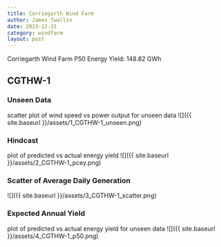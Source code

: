 ```yaml
---
title: Corriegarth Wind Farm
author: James Twallin
date: 2023-12-21
category: windfarm
layout: post
---
```

Corriegarth Wind Farm P50 Energy Yield: 148.82 GWh

CGTHW-1
-------------
### Unseen Data 
scatter plot of wind speed vs power output for unseen data
![]({{ site.baseurl }}/assets/1_CGTHW-1_unseen.png)
### Hindcast 
plot of predicted vs actual energy yield
![]({{ site.baseurl }}/assets/2_CGTHW-1_pcey.png)
### Scatter of Average Daily Generation 

![]({{ site.baseurl }}/assets/3_CGTHW-1_scatter.png)
### Expected Annual Yield 
plot of predicted vs actual energy yield for unseen data
![]({{ site.baseurl }}/assets/4_CGTHW-1_p50.png)

